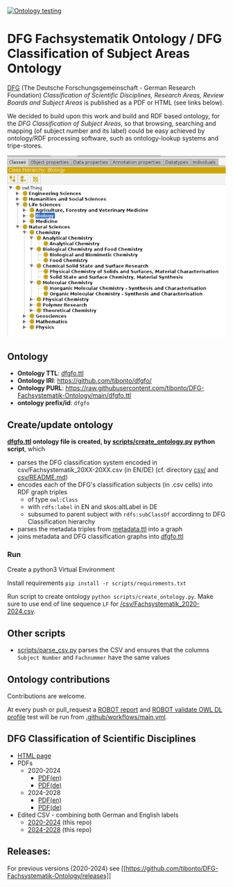 
[![Ontology testing](https://github.com/tibonto/DFG-Fachsystematik-Ontology/actions/workflows/main.yml/badge.svg)](https://github.com/tibonto/DFG-Fachsystematik-Ontology/actions/workflows/main.yml)

# DFG Fachsystematik Ontology / DFG Classification of Subject Areas Ontology

[DFG](https://www.dfg.de/en) (The Deutsche Forschungsgemeinschaft - German Research Foundation) *Classification of Scientific Disciplines, Research Areas, Review Boards and Subject Areas* is published as a PDF or HTML (see links below). 

We decided to build upon this work and build and RDF based ontology, for the *DFG Classification of Subject Areas*, so that browsing, searching and mapping (of subject number and its label) could be easy achieved by ontology/RDF processing software, such as ontology-lookup systems and tripe-stores.

![](./docs/dfgfo-hierarchies.png)

## Ontology

* **Ontology TTL**: [dfgfo.ttl](./dfgfo.ttl)
* **Ontology IRI**: <https://github.com/tibonto/dfgfo/>
* **Ontology PURL**: <https://raw.githubusercontent.com/tibonto/DFG-Fachsystematik-Ontology/main/dfgfo.ttl>
* **ontology prefix/id**: `dfgfo`



## Create/update ontology

**[dfgfo.ttl](./dfgfo.ttl) ontology file is created, by [scripts/create_ontology.py](./scripts/create_ontology.py) python script**, which

* parses the DFG classification system encoded in csv/Fachsystematik_20XX-20XX.csv (in EN/DE) (cf. directory [csv/](/csv/) and [csv/README.md](/csv/README.md))
* encodes each of the DFG's classification subjects (in .csv cells) into RDF graph triples
  * of type `owl:Class`
  * with `rdfs:label` in EN and skos:altLabel in DE
  * subsumed to parent subject with `rdfs:subClassOf` accordinng to DFG Classification hierarchy
* parses the metadata triples from [metadata.ttl](./metadata.ttl) into a graph
* joins metadata and DFG classification graphs into [dfgfo.ttl](./dfgfo.ttl)

### Run

Create a python3 Virtual Environment

Install requirements `pip install -r scripts/requirements.txt`

Run script to create ontology `python scripts/create_ontology.py`. Make sure to use end of line sequence `LF` for  [/csv/Fachsystematik_2020-2024.csv](/csv/Fachsystematik_2020-2024.csv).

## Other scripts

* [scripts/parse_csv.py](./scripts/parse_csv.py) parses the CSV and ensures that the columns `Subject Number` and `Fachnummer` have the same values

## Ontology contributions

Contributions are welcome.

At every push or pull_request a [ROBOT report](http://robot.obolibrary.org/report) and  [ROBOT validate OWL DL profile](http://robot.obolibrary.org/validate-profile) test will be run from [.github/workflows/main.yml](.github/workflows/main.yml).

## DFG Classification of Scientific Disciplines 

* [HTML page](https://www.dfg.de/en/research-funding/proposal-funding-process/interdisciplinarity/subject-area-structure)
* PDFs
  * 2020-2024
    * [PDF(en)](https://www.dfg.de/download/pdf/dfg_im_profil/gremien/fachkollegien/amtsperiode_2020_2024/fachsystematik_2020-2024_en_grafik.pdf)
    * [PDF(de)](https://www.dfg.de/download/pdf/dfg_im_profil/gremien/fachkollegien/amtsperiode_2020_2024/fachsystematik_2020-2024_de_grafik.pdf)
  * 2024-2028
    * [PDF(en)](https://www.dfg.de/resource/blob/331950/85717c3edb9ea8bd453d5110849865d3/fachsystematik-2024-2028-en-data.pdf)
    * [PDF(de)](https://www.dfg.de/resource/blob/331944/33422f091e941592cdc355038a865e03/fachsystematik-2024-2028-de-data.pdf)
* Edited CSV - combining both German and English labels
  * [2020-2024](/csv/2020-2024/Fachsystematik_2020-2024.csv) (this repo)
  * [2024-2028](/csv/2024-2028/Fachsystematik_2024-2028.csv) (this repo)

## Releases:

For previous versions (2020-2024) see [[https://github.com/tibonto/DFG-Fachsystematik-Ontology/releases]]